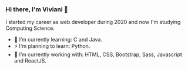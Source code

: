 ### Hi there, I'm Viviani 👋

  I started my career as web developer during 2020 and now I'm studying Computing Science.
  
- 🌱 I’m currently learning: C and Java.
- ⚡ I'm planning to learn: Python.
- 🔭 I’m currently working with: HTML, CSS, Bootstrap, Sass, Javascript and ReactJS.

<!--
**VivianiMartins/VivianiMartins** is a ✨ _special_ ✨ repository because its `README.md` (this file) appears on your GitHub profile.

Here are some ideas to get you started:

- 🔭 I’m currently working on ...
- 🌱 I’m currently learning ...
- 👯 I’m looking to collaborate on ...
- 🤔 I’m looking for help with ...
- 💬 Ask me about ...
- 📫 How to reach me: ...
- 😄 Pronouns: ...
- ⚡ Fun fact: ...
-->
